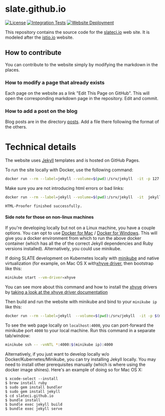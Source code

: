 # slate.github.io

[![License](https://img.shields.io/badge/License-Apache_2.0-blue.svg)](https://opensource.org/licenses/Apache-2.0)
[![Integration Tests](https://github.com/slateci/slateci.github.io/actions/workflows/integration-tests.yml/badge.svg)](https://github.com/slateci/slateci.github.io/actions/workflows/integration-tests.yml)
[![Website Deployment](https://github.com/slateci/slateci.github.io/actions/workflows/pages/pages-build-deployment/badge.svg)](https://github.com/slateci/slateci.github.io/actions/workflows/pages/pages-build-deployment)

This repository contains the source code for the [slateci.io](https://slateci.io) web site. It is modeled after the [istio.io](https://istio.io) website.

## How to contribute

You can contribute to the website simply by modifying the markdown in the places.

### How to modify a page that already exists

Each page on the website as a link "Edit This Page on GitHub". This will open the corresponding markdown page in the repository. Edit and commit.

### How to add a post on the blog

Blog posts are in the directory [posts](https://github.com/slateci/slateci.github.io/tree/master/_posts). Add a file there following the format of the others.

# Technical details

The website uses [Jekyll](https://jekyllrb.com/) templates and is hosted on GitHub Pages.

To run the site locally with Docker, use the following command:

```bash
docker run --rm --label=jekyll --volume=$(pwd):/srv/jekyll  -it -p 127.0.0.1:4000:4000 jekyll/jekyll jekyll serve
```

Make sure you are not introducing html errors or bad links:
```bash
docker run --rm --label=jekyll --volume=$(pwd):/srv/jekyll  -it  jekyll/jekyll sh -c "bundle install && rake test"
```
```
HTML-Proofer finished successfully.
```

#### Side note for those on non-linux machines
 
If you're developing locally but not on a Linux machine, you have a couple options. 
You can opt to use [Docker for Mac](https://docs.docker.com/docker-for-mac/) / [Docker for Windows](https://docs.docker.com/docker-for-windows/). This will give you a docker environment from which to run the above docker container (which has all the of the correct Jekyll dependencies and Ruby versions installed). Alternatively, you could use minikube.


If doing SLATE development on Kubernetes locally with [minikube](https://kubernetes.io/docs/getting-started-guides/minikube/) and native virtualization (for example, on Mac OS X with[xhyve driver](https://github.com/kubernetes/minikube/blob/master/docs/drivers.md#xhyve-driver), then bootstrap like this:

```bash
minikube start --vm-driver=xhyve
```

You can see more about this command and how to install the [xhyve](https://github.com/kubernetes/minikube/blob/master/docs/drivers.md#xhyve-driver) drivers by [taking a look at the xhyve driver documentation](https://github.com/zchee/docker-machine-driver-xhyve#install)


Then build and run the website with minikube and bind to your `minikube ip` like this:

```bash
docker run --rm --label=jekyll  --volume=$(pwd):/srv/jekyll  -it -p $(minikube ip):4000:4000 jekyll/jekyll jekyll serve 
```

To see the web page locally on `localhost:4000`, you can port-forward the minikube port `4000` to your local machine. Run this command in a separate tab/window:

```bash
minikube ssh -- -vnNTL *:4000:$(minikube ip):4000 
```

Alternatively, if you just want to develop locally w/o Docker/Kubernetes/Minikube, you can try installing Jekyll locally. You may need to install other prerequisites manually (which is where using the docker image shines). Here's an example of doing so for Mac OS X:

    $ xcode-select --install
    $ brew install ruby
    $ sudo gem install bundler
    $ sudo gem install jekyll
    $ cd slateci.github.io
    $ bundle install
    $ bundle exec jekyll build
    $ bundle exec jekyll serve

